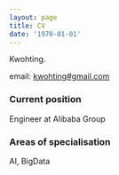 ```yaml
---
layout: page
title: CV
date: '1970-01-01'
---
```


Kwohting.

email: [kwohting#gmail.com](mailto:kwohting#gmail.com)


### Current position

Engineer at Alibaba Group


### Areas of specialisation

AI, BigData
